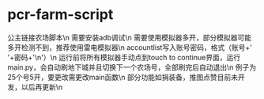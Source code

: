 # pcr-farm-script
公主链接农场脚本\n
需要安装adb调试\n
需要使用模拟器多开，部分模拟器可能多开检测不到，推荐使用雷电模拟器\n
accountlist写入账号密码，格式（账号+' '+密码+'\n'）\n
运行前将所有模拟器手动点到touch to continue界面，运行main.py，会自动刷地下城并且切换下一个农场号，全部刷完后自动退出\n
例子为25个号5开，要更改需更改main函数\n
部分功能如捐装备，推图点赞目前未开发，以后再更新\n

